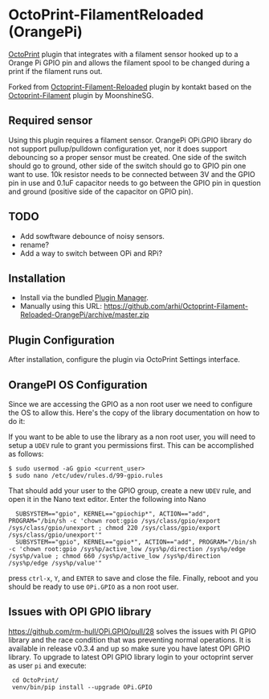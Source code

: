 # OctoPrint-FilamentReloaded (OrangePi)

[OctoPrint](http://octoprint.org/) plugin that integrates with a filament sensor hooked up to a Orange Pi GPIO pin and allows the filament spool to be changed during a print if the filament runs out.

Forked from [Octoprint-Filament-Reloaded](https://github.com/kontakt/Octoprint-Filament-Reloaded) plugin by kontakt based on the [Octoprint-Filament](https://github.com/MoonshineSG/Octoprint-Filament) plugin by MoonshineSG.

## Required sensor

Using this plugin requires a filament sensor. OrangePi OPi.GPIO library do not support pullup/pulldown configuration yet, nor it does support debouncing so a proper sensor must be created. One side of the switch should go to ground, other side of the switch should go to GPIO pin one want to use. 10k resistor needs to be connected between 3V and the GPIO pin in use and 0.1uF capacitor needs to go between the GPIO pin in question and ground (positive side of the capacitor on GPIO pin). 


## TODO

* Add sowftware debounce of noisy sensors.
* rename?
* Add a way to switch between OPi and RPi?

## Installation

* Install via the bundled [Plugin Manager](https://github.com/foosel/OctoPrint/wiki/Plugin:-Plugin-Manager).
* Manually using this URL: https://github.com/arhi/Octoprint-Filament-Reloaded-OrangePi/archive/master.zip

## Plugin Configuration

After installation, configure the plugin via OctoPrint Settings interface.

## OrangePI OS Configuration

Since we are accessing the GPIO as a non root user we need to configure the OS to allow this. Here's the copy of the library documentation on how to do it:

 If you want to be able to use the library as a non root user, you will need to setup a `UDEV` rule to grant you permissions first. 
 This can be accomplished as follows: 
 ```
 $ sudo usermod -aG gpio <current_user>
 $ sudo nano /etc/udev/rules.d/99-gpio.rules
 ```
 That should add your user to the GPIO group, create a new ``UDEV`` rule, and open it in the Nano text editor. 
 Enter the following into Nano
 ```
   SUBSYSTEM=="gpio", KERNEL=="gpiochip*", ACTION=="add", PROGRAM="/bin/sh -c 'chown root:gpio /sys/class/gpio/export /sys/class/gpio/unexport ; chmod 220 /sys/class/gpio/export /sys/class/gpio/unexport'" 
   SUBSYSTEM=="gpio", KERNEL=="gpio*", ACTION=="add", PROGRAM="/bin/sh -c 'chown root:gpio /sys%p/active_low /sys%p/direction /sys%p/edge /sys%p/value ; chmod 660 /sys%p/active_low /sys%p/direction /sys%p/edge /sys%p/value'"
 ```   
 press ``ctrl-x``, ``Y``, and ``ENTER`` to save and close the file. 
 Finally, reboot and you should be ready to use ``OPi.GPIO`` as a non root user. 


## Issues with OPI GPIO library

https://github.com/rm-hull/OPi.GPIO/pull/28 solves the issues with PI GPIO library and the race condition that was preventing normal operations. It is available in release v0.3.4 and up so make sure you have latest OPI GPIO library. To upgrade to latest OPI GPIO library login to your octoprint server as user ``pi`` and execute:

```
 cd OctoPrint/ 
 venv/bin/pip install --upgrade OPi.GPIO
```
